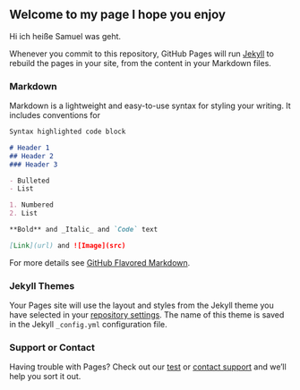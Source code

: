 ## Welcome to my page I hope you enjoy 
Hi ich heiße Samuel was geht.

Whenever you commit to this repository, GitHub Pages will run [Jekyll](https://jekyllrb.com/) to rebuild the pages in your site, from the content in your Markdown files.

### Markdown

Markdown is a lightweight and easy-to-use syntax for styling your writing. It includes conventions for

```markdown
Syntax highlighted code block

# Header 1
## Header 2
### Header 3

- Bulleted
- List

1. Numbered
2. List

**Bold** and _Italic_ and `Code` text

[Link](url) and ![Image](src)
```

For more details see [GitHub Flavored Markdown](https://guides.github.com/features/mastering-markdown/).

### Jekyll Themes

Your Pages site will use the layout and styles from the Jekyll theme you have selected in your [repository settings](https://github.com/Samderbabo/Samderbabo.GitHub.io/settings). The name of this theme is saved in the Jekyll `_config.yml` configuration file.

### Support or Contact

Having trouble with Pages? Check out our [test](https://www.rockstargames.com/de/games/V) or [contact support](https://support.github.com/contact) and we’ll help you sort it out.
